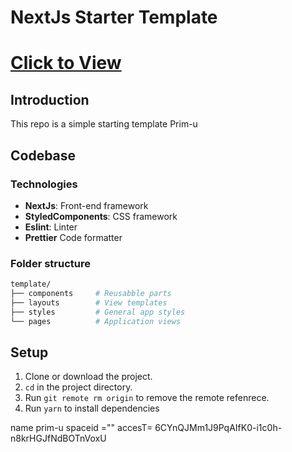# NextJs Starter Template

# **[Click to View](https://prim-u.vercel.app)**

## Introduction

This repo is a simple starting template Prim-u

## Codebase

### Technologies

- **NextJs**: Front-end framework
- **StyledComponents**: CSS framework
- **Eslint**: Linter
- **Prettier** Code formatter

### Folder structure

```sh
template/
├── components     # Reusabble parts
├── layouts        # View templates
├── styles         # General app styles
└── pages          # Application views
```

## Setup

1. Clone or download the project.
2. `cd` in the project directory.
3. Run `git remote rm origin` to remove the remote refenrece.
4. Run `yarn` to install dependencies

name prim-u
spaceid =""
accesT= 6CYnQJMm1J9PqAIfK0-i1c0h-n8krHGJfNdBOTnVoxU
